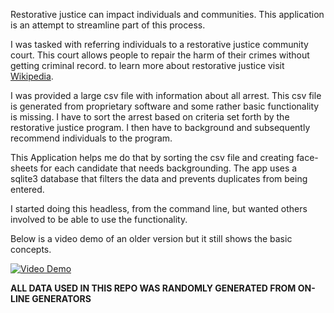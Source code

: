 Restorative justice can impact individuals and communities. This application is an attempt to streamline part of this process.

I was tasked with referring individuals to a restorative justice community court. This court allows people to repair the harm of their crimes without getting criminal record. to learn more about restorative justice visit [Wikipedia](https://goo.gl/Vcv9Hj). 

I was provided a large csv file with information about all arrest. This csv file is generated from proprietary software and some rather basic functionality is missing. I have to sort the arrest based on criteria set forth by the restorative justice program. I then have to background and subsequently recommend individuals to the program. 

This Application helps me do that by sorting the csv file and creating face-sheets for each candidate that needs backgrounding. The app uses a sqlite3 database that filters the data and prevents duplicates from being entered.

I started doing this headless, from the command line, but wanted others involved to be able to use the functionality.

Below is a video demo of an older version but it still shows the basic concepts. 

[![Video Demo](http://i.imgur.com/YL3lkeb.jpg)](https://youtu.be/3aCNmxCzXTM "Video Demo")







**ALL DATA USED IN THIS REPO WAS RANDOMLY GENERATED FROM ON-LINE GENERATORS**


